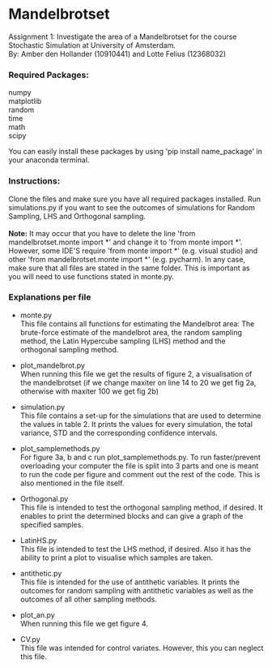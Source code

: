 # Mandelbrotset
Assignment 1: Investigate the area of a Mandelbrotset for the course Stochastic Simulation at University of Amsterdam. <br>
By: Amber den Hollander (10910441) and Lotte Felius (12368032)

### Required Packages:
numpy<br>
matplotlib<br>
random<br>
time<br>
math<br>
scipy<br>

You can easily install these packages by using 'pip install name_package' in your anaconda terminal.

### Instructions:
Clone the files and make sure you have all required packages installed. Run simulations.py if you want to see the outcomes of simulations for Random Sampling, LHS and Orthogonal sampling.
<br><br><b>Note:</b> It may occur that you have to delete the line 'from mandelbrotset.monte import *' and change it to 'from monte import *'. However, some IDE'S require 'from monte import *' (e.g. visual studio) and other 'from mandelbrotset.monte import *' (e.g. pycharm). In any case, make sure that all files are stated in the same folder. This is important as you will need to use functions stated in monte.py.

### Explanations per file
- monte.py <br>
This file contains all functions for estimating the Mandelbrot area: The brute-force estimate of the mandelbrot area, 
the random sampling method, the Latin Hypercube sampling (LHS) method and the orthogonal sampling method.

- plot_mandelbrot.py<br>
When running this file we get the results of figure 2, a visualisation of the mandelbrotset (if we change maxiter on line 14 to 20 we get fig 2a, otherwise with maxiter 100 we get fig 2b) 

- simulation.py <br>
This file contains a set-up for the simulations that are used to determine the values in table 2. It prints the values for every simulation, the total variance, STD and the corresponding confidence intervals.

- plot_samplemethods.py<br>
For figure 3a, b and c run plot_samplemethods.py. To run faster/prevent overloading your computer the file is split into 3 parts and one is meant to run the code per figure and comment out the rest of the code. This is also mentioned in the file itself. 

- Orthogonal.py<br>
This file is intended to test the orthogonal sampling method, if desired. It enables to print the determined blocks and can give a graph of the specified samples.
- LatinHS.py<br>
This file is intended to test the LHS method, if desired. Also it has the ability to print a plot to visualise which samples are taken.
- antithetic.py<br>
This file is intended for the use of antithetic variables. It prints the outcomes for random sampling with antithetic variables as well as the outcomes of all other sampling methods.
- plot_an.py<br>
When running this file we get figure 4. 

- CV.py<br>
This file was intended for control variates. However, this you can neglect this file.
